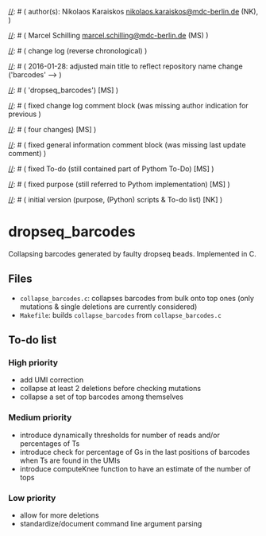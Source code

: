
[//]: # (=====================)

[//]: # ( general information )

[//]: # (=====================)

[//]: # ( file:         README.md                                                                 )

[//]: # ( created:      2016-01-28                                                                )

[//]: # ( last update:  2016-01-28                                                                )

[//]: # ( author(s):    Nikolaos Karaiskos <nikolaos.karaiskos@mdc-berlin.de> (NK),               )

[//]: # (               Marcel Schilling <marcel.schilling@mdc-berlin.de> (MS)                    )

[//]: # ( purpose:      automate building of C program for barcode collapsing for drop-seq data   )


[//]: # (====================================)

[//]: # ( change log (reverse chronological) )

[//]: # (====================================)

[//]: # ( 2016-01-28: adjusted main title to reflect repository name change ('barcodes' -->        )

[//]: # (             'dropseq_barcodes') [MS]                                                     )

[//]: # (             fixed change log comment block (was missing author indication for previous   )

[//]: # (             four changes) [MS]                                                           )

[//]: # (             standardized To-do list style [MS]                                           )

[//]: # (             fixed general information comment block (was missing last update comment)    )

[//]: # (             [MS]                                                                         )

[//]: # (             fixed To-do (still contained part of Pythom To-Do) [MS]                      )

[//]: # (             fixed purpose (still referred to Pythom implementation) [MS]                 )

[//]: # (             replaced Python scripts by C program files / added Markdown 'comments' as    )

[//]: # (             per http://stackoverflow.com/a/32190021 [MS]                                 )

[//]: # (             initial version (purpose, (Python) scripts & To-do list) [NK]                )


[//]: # (==========)

[//]: # ( document )

[//]: # (==========)

# dropseq_barcodes
Collapsing barcodes generated by faulty dropseq beads.
Implemented in C.

## Files
* `collapse_barcodes.c`: collapses barcodes from bulk onto top ones (only mutations & single
deletions are currently considered)
* `Makefile`: builds `collapse_barcodes` from `collapse_barcodes.c`

## To-do list

### High priority
* add UMI correction
* collapse at least 2 deletions before checking mutations
* collapse a set of top barcodes among themselves

### Medium priority
* introduce dynamically thresholds for number of reads and/or percentages of Ts
* introduce check for percentage of Gs in the last positions of barcodes when Ts are found in the
UMIs
* introduce computeKnee function to have an estimate of the number of tops

### Low priority
* allow for more deletions
* standardize/document command line argument parsing
